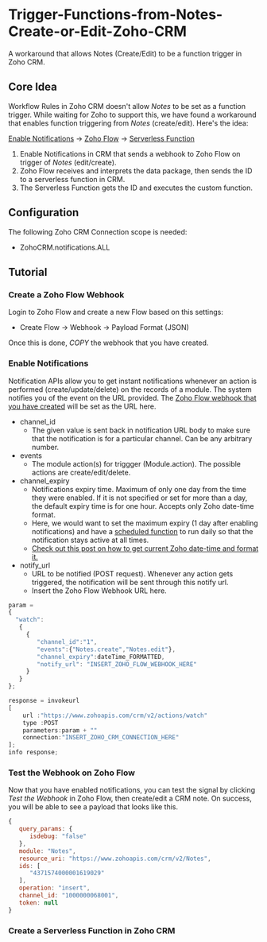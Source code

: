# Trigger-Functions-from-Notes-Create-or-Edit-Zoho-CRM
A workaround that allows Notes (Create/Edit) to be a function trigger in Zoho CRM.

## Core Idea
Workflow Rules in Zoho CRM doesn't allow *Notes* to be set as a function trigger. While waiting for Zoho to support this, we have found a workaround that enables function triggering from *Notes* (create/edit). Here's the idea:

[Enable Notifications](https://www.zoho.com/crm/developer/docs/api/v2/notifications/overview.html) -> [Zoho Flow](https://www.zoho.com/flow/) -> [Serverless Function](https://github.com/TheWorkflowAcademy/Zoho-CRM-Serverless-Functions)

1. Enable Notifications in CRM that sends a webhook to Zoho Flow on trigger of *Notes* (edit/create).
2. Zoho Flow receives and interprets the data package, then sends the ID to a serverless function in CRM.
3. The Serverless Function gets the ID and executes the custom function.

## Configuration
The following Zoho CRM Connection scope is needed:
* ZohoCRM.notifications.ALL

## Tutorial

### Create a Zoho Flow Webhook
Login to Zoho Flow and create a new Flow based on this settings: 
* Create Flow -> Webhook -> Payload Format (JSON)

Once this is done, *COPY* the webhook that you have created.

### Enable Notifications

Notification APIs allow you to get instant notifications whenever an action is performed (create/update/delete) on the records of a module. The system notifies you of the event on the URL provided. The [Zoho Flow webhook that you have created](#create-a-zoho-flow-webhook) will be set as the URL here.
* channel_id
  * The given value is sent back in notification URL body to make sure that the notification is for a particular channel. Can be any arbitrary number.
* events
  * The module action(s) for triggger (Module.action). The possible actions are create/edit/delete.
* channel_expiry
  * Notifications expiry time. Maximum of only one day from the time they were enabled. If it is not specified or set for more than a day, the default expiry time is for one hour. Accepts only Zoho date-time format.
  * Here, we would want to set the maximum expiry (1 day after enabling notifications) and have a [scheduled function](https://help.zoho.com/portal/en/kb/crm/automate-business-processes/schedules/articles/custom-schedules) to run daily so that the notification stays active at all times.
  * [Check out this post on how to get current Zoho date-time and format it.](https://github.com/TheWorkflowAcademy/Date-Time-Format-Conversion-Zoho-Deluge)
* notify_url
  * URL to be notified (POST request). Whenever any action gets triggered, the notification will be sent through this notify url.
  * Insert the Zoho Flow Webhook URL here.

```javascript
param = 
{
  "watch":
   {
     {
        "channel_id":"1",
        "events":{"Notes.create","Notes.edit"}, 
        "channel_expiry":dateTime_FORMATTED,
        "notify_url": "INSERT_ZOHO_FLOW_WEBHOOK_HERE"
     } 
   }
};

response = invokeurl
[
	url :"https://www.zohoapis.com/crm/v2/actions/watch"
	type :POST
	parameters:param + ""
	connection:"INSERT_ZOHO_CRM_CONNECTION_HERE"
];
info response;
```

### Test the Webhook on Zoho Flow
Now that you have enabled notifications, you can test the signal by clicking *Test the Webhook* in Zoho Flow, then create/edit a CRM note. On success, you will be able to see a payload that looks like this.

```javascript
{
   query_params: {
      isdebug: "false"
   },
   module: "Notes",
   resource_uri: "https://www.zohoapis.com/crm/v2/Notes",
   ids: [
      "4371574000001619029"
   ],
   operation: "insert",
   channel_id: "1000000068001",
   token: null
}
```
### Create a Serverless Function in Zoho CRM



